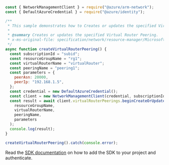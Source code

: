 ```javascript
const { NetworkManagementClient } = require("@azure/arm-network");
const { DefaultAzureCredential } = require("@azure/identity");

/**
 * This sample demonstrates how to Creates or updates the specified Virtual Router Peering.
 *
 * @summary Creates or updates the specified Virtual Router Peering.
 * x-ms-original-file: specification/network/resource-manager/Microsoft.Network/stable/2021-08-01/examples/VirtualRouterPeeringPut.json
 */
async function createVirtualRouterPeering() {
  const subscriptionId = "subid";
  const resourceGroupName = "rg1";
  const virtualRouterName = "virtualRouter";
  const peeringName = "peering1";
  const parameters = {
    peerAsn: 20000,
    peerIp: "192.168.1.5",
  };
  const credential = new DefaultAzureCredential();
  const client = new NetworkManagementClient(credential, subscriptionId);
  const result = await client.virtualRouterPeerings.beginCreateOrUpdateAndWait(
    resourceGroupName,
    virtualRouterName,
    peeringName,
    parameters
  );
  console.log(result);
}

createVirtualRouterPeering().catch(console.error);
```

Read the [SDK documentation](https://github.com/Azure/azure-sdk-for-js/blob/%40azure%2Farm-network_28.0.0/sdk/network/arm-network/README.md) on how to add the SDK to your project and authenticate.
